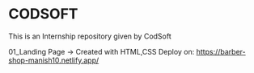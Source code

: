# CODSOFT
This is an Internship repository given by CodSoft

01_Landing Page -> Created with HTML,CSS
Deploy on: https://barber-shop-manish10.netlify.app/

